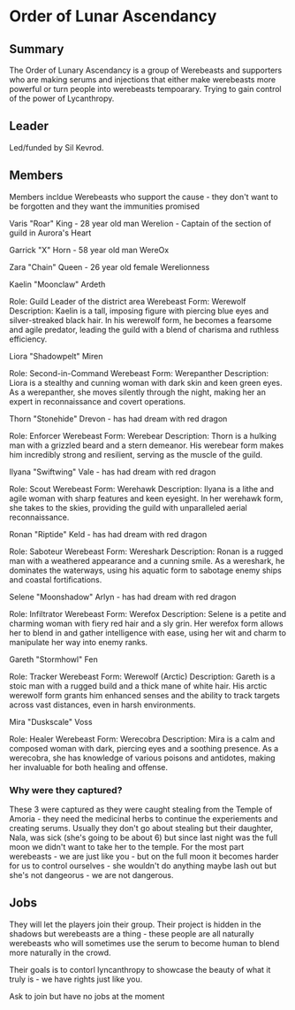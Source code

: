 # Order of Lunar Ascendancy

## Summary

The Order of Lunary Ascendancy is a group of Werebeasts and supporters who are making serums and injections that either make werebeasts more powerful or turn people into werebeasts tempoarary. Trying to gain control of the power of Lycanthropy. 


## Leader
Led/funded by Sil Kevrod.


## Members

Members incldue Werebeasts who support the cause - they don't want to be forgotten and they want the immunities promised


Varis "Roar" King - 28 year old man Werelion - Captain of the section of guild in Aurora's Heart

Garrick "X" Horn - 58 year old man WereOx

Zara "Chain" Queen - 26 year old female Werelionness


Kaelin "Moonclaw" Ardeth

Role: Guild Leader of the district area
Werebeast Form: Werewolf
Description: Kaelin is a tall, imposing figure with piercing blue eyes and silver-streaked black hair. In his werewolf form, he becomes a fearsome and agile predator, leading the guild with a blend of charisma and ruthless efficiency.


Liora "Shadowpelt" Miren

Role: Second-in-Command
Werebeast Form: Werepanther
Description: Liora is a stealthy and cunning woman with dark skin and keen green eyes. As a werepanther, she moves silently through the night, making her an expert in reconnaissance and covert operations.


Thorn "Stonehide" Drevon - has had dream with red dragon

Role: Enforcer
Werebeast Form: Werebear
Description: Thorn is a hulking man with a grizzled beard and a stern demeanor. His werebear form makes him incredibly strong and resilient, serving as the muscle of the guild.


Ilyana "Swiftwing" Vale - has had dream with red dragon

Role: Scout
Werebeast Form: Werehawk
Description: Ilyana is a lithe and agile woman with sharp features and keen eyesight. In her werehawk form, she takes to the skies, providing the guild with unparalleled aerial reconnaissance.


Ronan "Riptide" Keld - has had dream with red dragon

Role: Saboteur
Werebeast Form: Wereshark
Description: Ronan is a rugged man with a weathered appearance and a cunning smile. As a wereshark, he dominates the waterways, using his aquatic form to sabotage enemy ships and coastal fortifications.


Selene "Moonshadow" Arlyn - has had dream with red dragon

Role: Infiltrator
Werebeast Form: Werefox
Description: Selene is a petite and charming woman with fiery red hair and a sly grin. Her werefox form allows her to blend in and gather intelligence with ease, using her wit and charm to manipulate her way into enemy ranks.


Gareth "Stormhowl" Fen

Role: Tracker
Werebeast Form: Werewolf (Arctic)
Description: Gareth is a stoic man with a rugged build and a thick mane of white hair. His arctic werewolf form grants him enhanced senses and the ability to track targets across vast distances, even in harsh environments.


Mira "Duskscale" Voss

Role: Healer
Werebeast Form: Werecobra
Description: Mira is a calm and composed woman with dark, piercing eyes and a soothing presence. As a werecobra, she has knowledge of various poisons and antidotes, making her invaluable for both healing and offense.



### Why were they captured?

These 3 were captured as they were caught stealing from the Temple of Amoria - they need the medicinal herbs to continue the experiements and creating serums. Usually they don't go about stealing but their daughter, Nala, was sick (she's going to be about 6) but since last night was the full moon we didn't want to take her to the temple. For the most part werebeasts - we are just like you - but on the full moon it becomes harder for us to control ourselves - she wouldn't do anything maybe lash out but she's not dangeorus - we are not dangerous. 



## Jobs

They will let the players join their group. Their project is hidden in the shadows but werebeasts are a thing - these people are all naturally werebeasts who will sometimes use the serum to become human to blend more naturally in the crowd.


Their goals is to contorl lyncanthropy to showcase the beauty of what it truly is - we have rights just like you. 


Ask to join but have no jobs at the moment




